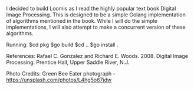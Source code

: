 I decided to build Loomis as I read the highly popular text book Digital Image Processing. This is designed to be a simple Golang implementation of algorithms mentioned in the book. While I will do the simple implementations, I will also attempt to make a concurrent version of these algorithms.

Running:
$cd pkg
$go build
$cd ..
$go install .

References:
Rafael C. Gonzalez and Richard E. Woods. 2008. Digital Image Processing. Prentice Hall, Upper Saddle River, N.J.

Photo Credits:
Green Bee Eater photograph - https://unsplash.com/photos/L4hg5o67jdw
